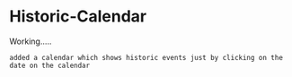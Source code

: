 # Historic-Calendar


Working.....

`added a calendar which shows historic events just by clicking on the date on the calendar`
